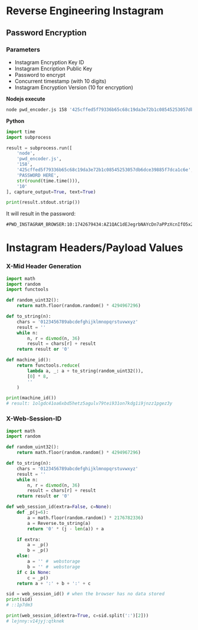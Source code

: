 # Reverse Engineering Instagram

## Password Encryption
### Parameters
- Instagram Encryption Key ID
- Instagram Encription Public Key
- Password to encrypt
- Concurrent timestamp (with 10 digits)
- Instagram Encryption Version (10 for encryption)

**Nodejs execute**
```sh
node pwd_encoder.js 158 '425cffed5f79336b65c68c19da3e72b1c08545253057db6dce39885f7dca1c6e' 'your-password-here' '1742679434' 10
```
**Python**
```python
import time
import subprocess

result = subprocess.run([
    'node',
    'pwd_encoder.js',
    '158',
    '425cffed5f79336b65c68c19da3e72b1c08545253057db6dce39885f7dca1c6e',
    'PASSWORD HERE',
    str(round(time.time())),
    '10'
], capture_output=True, text=True)

print(result.stdout.strip())
```
It will result in the password:
```
#PWD_INSTAGRAM_BROWSER:10:1742679434:AZ1QAC1dEJegrbNAYcDn7aPPzXcnIfO5x2mhi9Ad0Ax45eYKn45W88XlhGm95iwIt10Y5bvdd+ceEjSj4etqaILHLpraxojNY4nIn13Sdggc7oYjv5y5n/9KIzrNgThBBZ9BxTEN7r1ZuWhXrOd6p4yvKbT8dQ==
```


# Instagram Headers/Payload Values
### X-Mid Header Generation
```python
import math
import random
import functools

def random_uint32():
    return math.floor(random.random() * 4294967296)

def to_string(n):
    chars = '0123456789abcdefghijklmnopqrstuvwxyz'
    result = ''
    while n:
        n, r = divmod(n, 36)
        result = chars[r] + result
    return result or '0'

def machine_id():
    return functools.reduce(
        lambda a, _: a + to_string(random_uint32()),
        [0] * 8,
        ''
    )
```
```python
print(machine_id())
# result: 1olgdc41oa6xbd5hetz5agulv79tei931on7kdg1i9jnzz1pgez3y
```

### X-Web-Session-ID
```python
import math
import random

def random_uint32():
    return math.floor(random.random() * 4294967296)

def to_string(n):
    chars = '0123456789abcdefghijklmnopqrstuvwxyz'
    result = ''
    while n:
        n, r = divmod(n, 36)
        result = chars[r] + result
    return result or '0'

def web_session_id(extra=False, c=None):
    def _p(j=6):
        a = math.floor(random.random() * 2176782336)
        a = Reverse.to_string(a)
        return '0' * (j - len(a)) + a

    if extra:
        a = _p()
        b = _p()
    else:
        a = '' #  webstorage
        b = '' #  webstorage
    if c is None:
        c = _p()
    return a + ':' + b + ':' + c
```
```python
sid = web_session_id() # when the browser has no data stored
print(sid)
# ::1p7dm3

print(web_session_id(extra=True, c=sid.split(':')[2]))
# lejnny:v14jyj:qtknek
```
